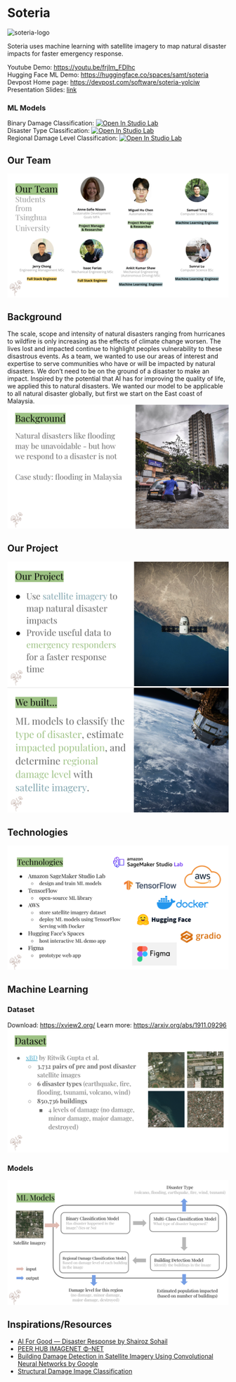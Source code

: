 # Soteria

![soteria-logo](https://user-images.githubusercontent.com/26547344/150384496-c24208b4-5fd1-4a4b-8152-2146d5c25379.png)

Soteria uses machine learning with satellite imagery to map natural disaster impacts for faster emergency response. 

Youtube Demo: https://youtu.be/frjIm_FDlhc  
Hugging Face ML Demo: https://huggingface.co/spaces/samt/soteria  
Devpost Home page: https://devpost.com/software/soteria-yolciw  
Presentation Slides: [link](https://docs.google.com/presentation/d/1jU2ZUkhJnA-4_aBZwyvP9bfCBZsQZwaYSPLROFvgByc/edit?usp=sharing)

### ML Models
Binary Damage Classification: [![Open In Studio Lab](https://studiolab.sagemaker.aws/studiolab.svg)](https://studiolab.sagemaker.aws/import/github/Soteria-ai/Soteria/blob/master/ml-models/damage_classification.ipynb)  
Disaster Type Classification: [![Open In Studio Lab](https://studiolab.sagemaker.aws/studiolab.svg)](https://studiolab.sagemaker.aws/import/github/Soteria-ai/Soteria/blob/master/ml-models/disaster_classification.ipynb)  
Regional Damage Level Classification: [![Open In Studio Lab](https://studiolab.sagemaker.aws/studiolab.svg)](https://studiolab.sagemaker.aws/import/github/Soteria-ai/Soteria/blob/master/ml-models/regional_damage_classification.ipynb)



## Our Team
![Team](./images/team.png)

## Background
The scale, scope and intensity of natural disasters ranging from hurricanes to wildfire is only increasing as the effects of climate change worsen. The lives lost and impacted continue to highlight peoples vulnerability to these disastrous events. As a team, we wanted to use our areas of interest and expertise to serve communities who have or will be impacted by natural disasters. We don’t need to be on the ground of a disaster to make an impact. Inspired by the potential that AI has for improving the quality of life, we applied this to natural disasters. We wanted our model to be applicable to all natural disaster globally, but first we start on the East coast of Malaysia.
![Background](./images/background.png)

## Our Project 
![Project](./images/project.png)
![Built](./images/built.png)

## Technologies 
![Tech](./images/tech.png)

## Machine Learning
### Dataset 
Download: https://xview2.org/
Learn more: https://arxiv.org/abs/1911.09296
![Dataset](./images/dataset.png)

### Models
![Models](./images/models.png)


## Inspirations/Resources
* [AI For Good — Disaster Response by Shairoz Sohail](https://medium.com/geoai/ai-for-good-disaster-response-3e0669dfc038)
* [PEER HUB IMAGENET  Φ-NET](https://apps.peer.berkeley.edu/phi-net/)
* [Building Damage Detection in Satellite Imagery Using
Convolutional Neural Networks by Google](https://storage.googleapis.com/pub-tools-public-publication-data/pdf/0d65915acc9ff4d6dcbe53b82742c8da8c9d1fbd.pdf)
* [Structural Damage Image Classification](https://cs229.stanford.edu/proj2018/report/39.pdf)
